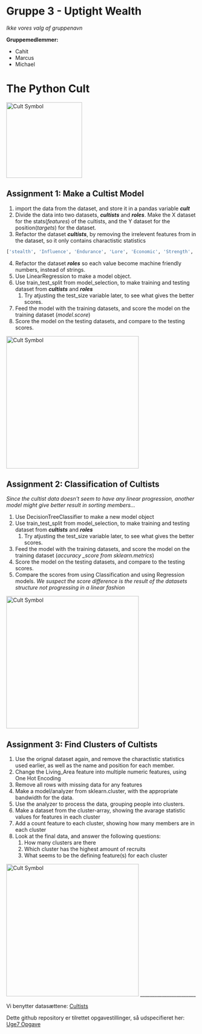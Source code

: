 # Gruppe 3 - Uptight Wealth
*Ikke vores valg af gruppenavn*

**Gruppemedlemmer:**
- Cahit
- Marcus
- Michael

# The Python Cult

<img src="https://images-wixmp-ed30a86b8c4ca887773594c2.wixmp.com/f/bb485920-261e-46b9-896a-cb18fda5d929/dbvl0da-050b7754-242a-4a9f-adff-e4a4c8652fcd.png?token=eyJ0eXAiOiJKV1QiLCJhbGciOiJIUzI1NiJ9.eyJzdWIiOiJ1cm46YXBwOiIsImlzcyI6InVybjphcHA6Iiwib2JqIjpbW3sicGF0aCI6IlwvZlwvYmI0ODU5MjAtMjYxZS00NmI5LTg5NmEtY2IxOGZkYTVkOTI5XC9kYnZsMGRhLTA1MGI3NzU0LTI0MmEtNGE5Zi1hZGZmLWU0YTRjODY1MmZjZC5wbmcifV1dLCJhdWQiOlsidXJuOnNlcnZpY2U6ZmlsZS5kb3dubG9hZCJdfQ.39OiImVLazb8JFOfhDJWFl2529SJ7obSvPHoSpKNka4" alt="Cult Symbol" width="200">

## Assignment 1: Make a Cultist Model
1. import the data from the dataset, and store it in a pandas variable ***cult***
2. Divide the data into two datasets, ***cultists*** and ***roles***. Make the X dataset for the stats(*features*) of the cultists, and the Y dataset for the position(*targets*) for the dataset.
3. Refactor the dataset ***cultists***, by removing the irrelevent features from in the dataset, so it only contains charactistic statistics
```python
['stealth', 'Influence', 'Endurance', 'Lore', 'Economic', 'Strength', 'Insanity']
```
4. Refactor the dataset ***roles*** so each value become machine friendly numbers, instead of strings.
5. Use LinearRegression to make a model object.
6. Use train_test_split from model_selection, to make training and testing dataset from ***cultists*** and ***roles***
   1. Try atjusting the test_size variable later, to see what gives the better scores.
7. Feed the model with the training datasets, and score the model on the training dataset (*model.score*)
8. Score the model on the testing datasets, and compare to the testing scores.

<img src="http://www.artofmtg.com/wp-content/uploads/2016/03/Cryptolith-Rite-Shadows-over-Innistrad-Art.jpg" alt="Cult Symbol" height="350">

## Assignment 2: Classification of Cultists
*Since the cultist data doesn't seem to have any linear progression, another model might give better result in sorting members...*
1. Use DecisionTreeClassifier to make a new model object
2. Use train_test_split from model_selection, to make training and testing dataset from ***cultists*** and ***roles***
   1. Try atjusting the test_size variable later, to see what gives the better scores.
3. Feed the model with the training datasets, and score the model on the training dataset (*accuracy _score from sklearn.metrics*)
4. Score the model on the testing datasets, and compare to the testing scores.
5. Compare the scores from using Classification and using Regression models.
*We suspect the score difference is the result of the datasets structure not progressing in a linear fashion*

<img src="https://i.pinimg.com/564x/02/d8/0a/02d80a719a04e81362bfd0e717cafdb4.jpg" alt="Cult Symbol" height="350">

## Assignment 3: Find Clusters of Cultists
1. Use the orignal dataset again, and remove the charactistic statistics used earlier, as well as the name and position for each member.
2. Change the Living_Area feature into multiple numeric features, using One Hot Encoding
3. Remove all rows with missing data for any features
4. Make a model/analyzer from sklearn.cluster, with the appropriate bandwidth for the data.
5. Use the analyzer to process the data, grouping people into clusters.
6. Make a dataset from the cluster-array, showing the avarage statistic values for features in each cluster
7. Add a count feature to each cluster, showing how many members are in each cluster
8. Look at the final data, and answer the following questions:
   1. How many clusters are there
   2. Which cluster has the highest amount of recruits
   3. What seems to be the defining feature(s) for each cluster

<img src="https://i.pinimg.com/originals/64/bd/b9/64bdb9f8fea6e1460e816b4bf4cdec8c.jpg" alt="Cult Symbol" height="350">
_______________________

Vi benytter datasættene: [Cultists](https://raw.githubusercontent.com/Micniks/Python-Week11-Group-3-Assignments/main/cultists.csv)

Dette github repository er tilrettet opgavestillinger, så udspecifieret her: [Uge7 Opgave](https://docs.google.com/document/d/1ojSiBWwLo4-Rc7763vx6aVEYdNluATOMja9qqk4dodU/edit#) 

